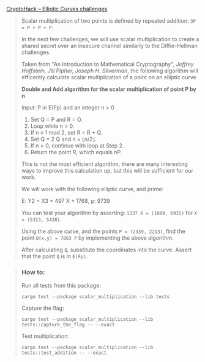 [CryptoHack – Elliptic Curves challenges](https://cryptohack.org/challenges/ecc/)

> Scalar multiplication of two points is defined by repeated addition: `3P = P + P + P`.
>
> In the next few challenges, we will use scalar multiplication to create a shared secret over an insecure channel similarly to the Diffie-Hellman challenges.
>
> Taken from "An Introduction to Mathematical Cryptography", _Jeffrey Hoffstein, Jill Pipher, Joseph H. Silverman_, the following algorithm will efficently calculate scalar multiplication of a point on an elliptic curve
>
> **Double and Add algorithm for the scalar multiplication of point P by n**
>
> Input: P in E(Fp) and an integer n > 0  
> 1. Set Q = P and R = O.  
> 2. Loop while n > 0.  
> 3. If n ≡ 1 mod 2, set R = R + Q.  
> 4. Set Q = 2 Q and n = ⌊n/2⌋.  
> 5. If n > 0, continue with loop at Step 2.  
> 6. Return the point R, which equals nP.
>
>
> This is not the most efficient algorithm, there are many interesting ways to improve this calculation up, but this will be sufficient for our work.
>
> We will work with the following elliptic curve, and prime:
>
> E: Y2 = X3 + 497 X + 1768, p: 9739
>
> You can test your algorithm by asserting: `1337 X = (1089, 6931)` for `X = (5323, 5438)`.
>
> Using the above curve, and the points `P = (2339, 2213)`, find the point `Q(x,y) = 7863 P` by implementing the above algorithm.
>
> After calculating `Q`, substitute the coordinates into the curve. Assert that the point `Q` is in `E(Fp)`.

> ### How to:
> Run all tests from this package:
>
>     cargo test --package scalar_multiplication --lib tests
>
> Capture the flag:
>
>     cargo test --package scalar_multiplication --lib tests::capture_the_flag -- --exact
>
> Test multiplication:
>
>     cargo test --package scalar_multiplication --lib tests::test_addition -- --exact
